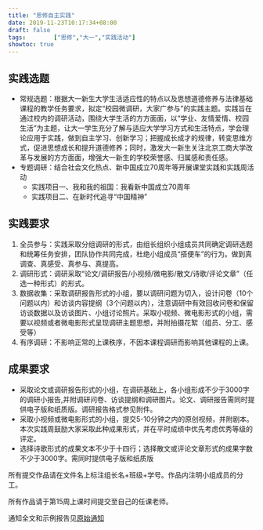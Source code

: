 ```yaml
---
title: "思修自主实践"
date: 2019-11-23T10:17:34+08:00
draft: false
tags:        ["思修","大一","实践活动"]
showtoc: true
---
```

## 实践选题
- 常规选题：根据大一新生大学生活适应性的特点以及思想道德修养与法律基础课程的教学任务要求，拟定“校园微调研，大家广参与”的实践主题。实践旨在通过校内的调研活动，围绕大学生活的方方面面，以“学业、友情爱情、校园生活”为主题，让大一学生充分了解与适应大学学习方式和生活特点，学会理论应用于实践，做到自主学习、创新学习；把握成长成才的规律，转变思维方式，促进思想成长和提升道德修养；同时，激发大一新生关注北京工商大学改革与发展的方方面面，增强大一新生的学校荣誉感、归属感和责任感。
- 专题调研：结合社会文化热点、新中国成立70周年等开展课堂实践和实践周活动
    - 实践项目一、我和我的祖国：我看新中国成立70周年
    - 实践项目二、在新时代追寻“中国精神”

## 实践要求
1. 全员参与：实践采取分组调研的形式，由组长组织小组成员共同确定调研选题和统筹任务安排，团队协作共同完成，杜绝小组成员“搭便车”的行为。做到真调查、真感受、真参与、真提高。
2. 调研形式：调研采取“论文/调研报告/小视频/微电影/散文/诗歌/评论文章”（任选一种形式）的形式。
3. 数据收集：采取调研报告形式的小组，要以调研问题为切入，设计问卷（10个问题以内）和访谈内容提纲（3个问题以内），注意调研中有效回收问卷和保留访谈数据以及访谈图片、小组讨论照片。采取小视频、微电影形式的小组，需要以视频或者微电影形式呈现调研主题思想，并附拍摄花絮（组员、分工、感受等）
4. 有序调研：不影响正常的上课秩序，不因本课程调研而影响其他课程的上课。
   
## 成果要求
- 采取论文或调研报告形式的小组，在调研基础上，各小组形成不少于3000字的调研小报告,并附调研问卷、访谈提纲和调研图片。论文、调研报告需同时提供电子版和纸质版。调研报告格式参见附件。
- 采取小视频或微电影形式的小组，提交5-10分钟之内的原创视频，并附剧本。本次实践周鼓励大家采取此种成果形式，并在平时成绩中优先考虑优秀等级的评定。
- 选择诗歌形式的成果文本不少于十四行；选择散文或评论文章形式的成果字数不少于3000字。需同时提供电子版和纸质版

所有提交作品请在文件名上标注组长名+班级+学号。作品内注明小组成员的分工。

所有作品请于第15周上课时间提交至自己的任课老师。

通知全文和示例报告见[原始通知](../../思修课外实践.doc)
